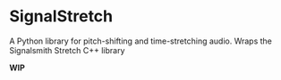 # SignalStretch
A Python library for pitch-shifting and time-stretching audio. Wraps the Signalsmith Stretch C++ library

**WIP**
